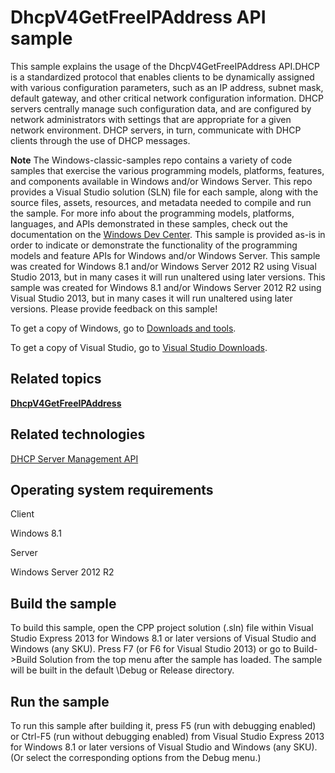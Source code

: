 DhcpV4GetFreeIPAddress API sample
=================================

This sample explains the usage of the DhcpV4GetFreeIPAddress API.DHCP is a standardized protocol that enables clients to be dynamically assigned with various configuration parameters, such as an IP address, subnet mask, default gateway, and other critical network configuration information. DHCP servers centrally manage such configuration data, and are configured by network administrators with settings that are appropriate for a given network environment. DHCP servers, in turn, communicate with DHCP clients through the use of DHCP messages.

**Note**  The Windows-classic-samples repo contains a variety of code samples that exercise the various programming models, platforms, features, and components available in Windows and/or Windows Server. This repo provides a Visual Studio solution (SLN) file for each sample, along with the source files, assets, resources, and metadata needed to compile and run the sample. For more info about the programming models, platforms, languages, and APIs demonstrated in these samples, check out the documentation on the [Windows Dev Center](https://dev.windows.com). This sample is provided as-is in order to indicate or demonstrate the functionality of the programming models and feature APIs for Windows and/or Windows Server. This sample was created for Windows 8.1 and/or Windows Server 2012 R2 using Visual Studio 2013, but in many cases it will run unaltered using later versions. This sample was created for Windows 8.1 and/or Windows Server 2012 R2 using Visual Studio 2013, but in many cases it will run unaltered using later versions. Please provide feedback on this sample!

To get a copy of Windows, go to [Downloads and tools](http://go.microsoft.com/fwlink/p/?linkid=301696).

To get a copy of Visual Studio, go to [Visual Studio Downloads](http://go.microsoft.com/fwlink/p/?linkid=301697).

Related topics
--------------

[**DhcpV4GetFreeIPAddress**](http://msdn.microsoft.com/en-us/library/windows/desktop/hh404331)

Related technologies
--------------------

[DHCP Server Management API](http://msdn.microsoft.com/en-us/library/windows/desktop/aa363376)

Operating system requirements
-----------------------------

Client

Windows 8.1

Server

Windows Server 2012 R2

Build the sample
----------------

To build this sample, open the CPP project solution (.sln) file within Visual Studio Express 2013 for Windows 8.1 or later versions of Visual Studio and Windows (any SKU). Press F7 (or F6 for Visual Studio 2013) or go to Build-\>Build Solution from the top menu after the sample has loaded. The sample will be built in the default \\Debug or Release directory.

Run the sample
--------------

To run this sample after building it, press F5 (run with debugging enabled) or Ctrl-F5 (run without debugging enabled) from Visual Studio Express 2013 for Windows 8.1 or later versions of Visual Studio and Windows (any SKU). (Or select the corresponding options from the Debug menu.)

